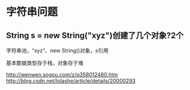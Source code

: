 # 字符串问题

## String s = new String("xyz")创建了几个对象?2个

字符串池，“xyz“、new String()对象，s引用

基本数据类型存于栈，对象存于堆

http://wenwen.sogou.com/z/q358012480.htm
http://blog.csdn.net/lolashe/article/details/20000293




